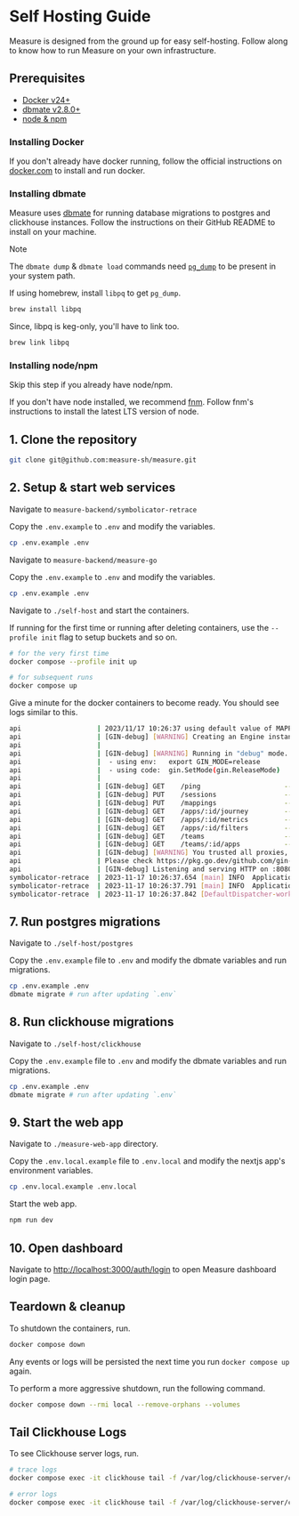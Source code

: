 # Self Hosting Guide

Measure is designed from the ground up for easy self-hosting. Follow along to know how to run Measure on your own infrastructure.

## Prerequisites

- [Docker v24+](https://www.docker.com/)
- [dbmate v2.8.0+](https://github.com/amacneil/dbmate)
- [node &amp; npm](https://nodejs.org/en)

### Installing Docker

If you don't already have docker running, follow the official instructions on [docker.com](https://docs.docker.com/get-docker/) to install and run docker.

### Installing dbmate

Measure uses [dbmate](https://github.com/amacneil/dbmate) for running database migrations to postgres and clickhouse instances. Follow the instructions on their GitHub README to install on your machine.

> [!Note]
>
> The `dbmate dump` &amp; `dbmate load` commands need [`pg_dump`](https://www.postgresql.org/docs/current/app-pgdump.html) to be present in your system path.
>
> If using homebrew, install `libpq` to get `pg_dump`.
>
> ```sh
> brew install libpq
> ```
> Since, libpq is keg-only, you'll have to link too.
>
> ```sh
> brew link libpq
> ```

### Installing node/npm

Skip this step if you already have node/npm.

If you don't have node installed, we recommend [fnm](https://github.com/Schniz/fnm). Follow fnm's instructions to install the latest LTS version of node.

## 1. Clone the repository

```sh
git clone git@github.com:measure-sh/measure.git
```

## 2. Setup &amp; start web services

Navigate to `measure-backend/symbolicator-retrace`

Copy the `.env.example` to `.env` and modify the variables.

```sh
cp .env.example .env
```

Navigate to `measure-backend/measure-go`

Copy the `.env.example` to `.env` and modify the variables.

```sh
cp .env.example .env
```

Navigate to `./self-host` and start the containers.

If running for the first time or running after deleting containers, use the `--profile init` flag to setup buckets and so on.

```sh
# for the very first time
docker compose --profile init up

# for subsequent runs
docker compose up
```

Give a minute for the docker containers to become ready. You should see logs similar to this.

```sh
api                   | 2023/11/17 10:26:37 using default value of MAPPING_FILE_MAX_SIZE
api                   | [GIN-debug] [WARNING] Creating an Engine instance with the Logger and Recovery middleware already attached.
api                   |
api                   | [GIN-debug] [WARNING] Running in "debug" mode. Switch to "release" mode in production.
api                   |  - using env:   export GIN_MODE=release
api                   |  - using code:  gin.SetMode(gin.ReleaseMode)
api                   |
api                   | [GIN-debug] GET    /ping                     --> main.main.func1 (3 handlers)
api                   | [GIN-debug] PUT    /sessions                 --> main.putSession (4 handlers)
api                   | [GIN-debug] PUT    /mappings                 --> main.putMapping (4 handlers)
api                   | [GIN-debug] GET    /apps/:id/journey         --> main.getAppJourney (5 handlers)
api                   | [GIN-debug] GET    /apps/:id/metrics         --> main.getAppMetrics (6 handlers)
api                   | [GIN-debug] GET    /apps/:id/filters         --> main.getAppFilters (7 handlers)
api                   | [GIN-debug] GET    /teams                    --> main.getTeams (8 handlers)
api                   | [GIN-debug] GET    /teams/:id/apps           --> main.getApps (9 handlers)
api                   | [GIN-debug] [WARNING] You trusted all proxies, this is NOT safe. We recommend you to set a value.
api                   | Please check https://pkg.go.dev/github.com/gin-gonic/gin#readme-don-t-trust-all-proxies for details.
api                   | [GIN-debug] Listening and serving HTTP on :8080
symbolicator-retrace  | 2023-11-17 10:26:37.654 [main] INFO  Application - Autoreload is disabled because the development mode is off.
symbolicator-retrace  | 2023-11-17 10:26:37.791 [main] INFO  Application - Application started in 0.151 seconds.
symbolicator-retrace  | 2023-11-17 10:26:37.842 [DefaultDispatcher-worker-1] INFO  Application - Responding at http://0.0.0.0:8181
```

## 7. Run postgres migrations

Navigate to `./self-host/postgres`

Copy the `.env.example` file to `.env` and modify the dbmate variables and run migrations.

```sh
cp .env.example .env
dbmate migrate # run after updating `.env`
```

## 8. Run clickhouse migrations

Navigate to `./self-host/clickhouse`

Copy the `.env.example` file to `.env` and modify the dbmate variables and run migrations.

```sh
cp .env.example .env
dbmate migrate # run after updating `.env`
```

## 9. Start the web app

Navigate to `./measure-web-app` directory.

Copy the `.env.local.example` file to `.env.local` and modify the nextjs app's environment variables.

```sh
cp .env.local.example .env.local
```

Start the web app.

```sh
npm run dev
```

## 10. Open dashboard

Navigate to [http://localhost:3000/auth/login](http://localhost:3000/auth/login) to open Measure dashboard login page.

## Teardown &amp; cleanup

To shutdown the containers, run.

```sh
docker compose down
```

Any events or logs will be persisted the next time you run `docker compose up` again.

To perform a more aggressive shutdown, run the following command.

```sh
docker compose down --rmi local --remove-orphans --volumes
```

## Tail Clickhouse Logs

To see Clickhouse server logs, run.

```sh
# trace logs
docker compose exec -it clickhouse tail -f /var/log/clickhouse-server/clickhouse-server.log

# error logs
docker compose exec -it clickhouse tail -f /var/log/clickhouse-server/clickhouse-server.err.log
```
